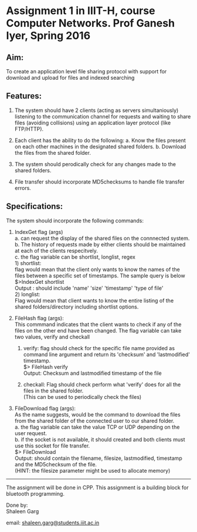 Assignment 1 in IIIT-H, course Computer Networks. Prof Ganesh Iyer, Spring 2016
==

Aim:
----
To create an application level file sharing protocol with support for download and upload for files and indexed searching

Features:
---
1. The system should have 2 clients (acting as servers simultaniously) listening to the communication channel for requests and waiting to share files (avoiding collisions) using an application layer protocol (like FTP/HTTP). 

2. Each client has the ability to do the following:
    a. Know the files present on each other machines in the designated shared folders.
    b. Download the files from the shared folder.

3. The system should perodically check for any changes made to the shared folders.

4. File transfer should incorporate MD5checksums to handle file transfer errors.

Specifications:
---
The system should incorporate the following commands:

1. IndexGet flag (args)  
    a. can request the display of the shared files on the connnected system.  
    b. The history of requests made by either clients should be maintained at each of the clients respecitvely.  
    c. the flag variable can be shortlist, longlist, regex  
        1) shortlist:  
            flag would mean that the client only wants to know the names of the files between a specific set of timestamps. The sample query is below  
            $>IndexGet shortlist <starttimestamp> <endtimestamp>  
            Output : should include 'name' 'size' 'timestamp' 'type of file'  
        2) longlist:  
            Flag would mean that client wants to know the entire listing of the shared folders/directory including shortlist options.  
2. FileHash flag (args):  
This commmand indicates that the client wants to check if any of the files on the other end have been changed. The flag variable can take two values, verify and checkall  
    1) verify: flag should check for the specific file name provided as command line argument and return its 'checksum' and 'lastmodified' timestamp.  
    $> FileHash verify <filename>  
    Output: Checksum and lastmodified timestamp of the file  
  
    2) checkall: Flag should check perform what 'verify' does for all the files in the shared folder.  
(This can be used to periodically check the files)  

3. FileDownload flag (args):  
As the name suggests, would be the command to download the files from the shared folder of the connected user to our shared folder.  
    a. the flag variable can take the value TCP or UDP depending on the user request.  
    b. if the socket is not available, it should created and both clients must use this socket for file transfer.  
        $> FileDownload <filename>  
        Output: should contain the filename, filesize, lastmodified, timestamp and the MD5checksum of the file.  
(HINT: the filesize parameter might be used to allocate memory)  

******

The assignment will be done in CPP. This assignment is a building block for bluetooth programming.  

Done by:  
Shaleen Garg  

email: shaleen.garg@students.iiit.ac.in
